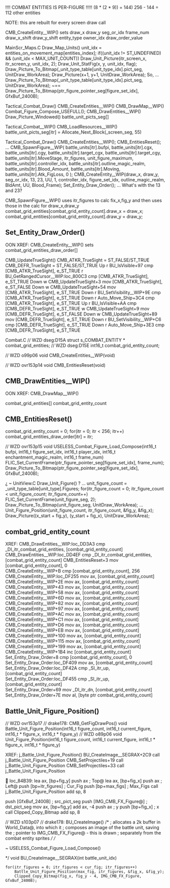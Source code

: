
!!!! COMBAT ENTITIES IS PER-FIGURE !!!!!
(8 * (2 * 9)) = 144)
256 - 144 = 112 other entities



NOTE: this are rebuilt for every screen draw call



CMB_CreateEntity__WIP()
sets
    draw_x
    draw_y
    seg_or_idx
    frame_num
    draw_x_shift
    draw_y_shift
    entity_type
    owner_idx
    draw_order_value



MainScr_Maps.C
Draw_Map_Units()
    unit_idx = entities_on_movement_map[entities_index];
        if((unit_idx != ST_UNDEFINED) && (unit_idx < MAX_UNIT_COUNT))
            Draw_Unit_Picture(itr_screen_x, itr_screen_y, unit_idx, 2);
                Draw_Unit_StatFig(x, y, unit_idx, flag);
                    Draw_Picture_To_Bitmap(_unit_type_table[unit_type_idx].pict_seg, UnitDraw_WorkArea);
                    Draw_Picture(x+1, y+1, UnitDraw_WorkArea);
So, ...
    Draw_Picture_To_Bitmap(_unit_type_table[unit_type_idx].pict_seg, UnitDraw_WorkArea);
    ~==
    Draw_Picture_To_Bitmap(ptr_figure_pointer_seg[figure_set_idx], GfxBuf_2400B);



Tactical_Combat_Draw()
    CMB_CreateEntities__WIP()
    CMB_DrawMap__WIP()
        Combat_Figure_Compose_USEFULL();
        CMB_DrawEntities__WIP()
            Draw_Picture_Windowed()
                battle_unit_picts_seg[]

Tactical_Combat__WIP()
CMB_LoadResources__WIP()
    battle_unit_picts_seg[itr] = Allocate_Next_Block(_screen_seg, 55)



Tactical_Combat_Draw()
    CMB_CreateEntities__WIP();
        CMB_EntitiesReset();
        ...
        CMB_SpawnFigure__WIP(
            battle_units[itr].bufpi,
            battle_units[itr].cgx,
            battle_units[itr].cgy,
            battle_units[itr].target_cgx,
            battle_units[itr].target_cgy,
            battle_units[itr].MoveStage,
            itr_figures,
            unit_figure_maximum,
            battle_units[itr].controller_idx,
            battle_units[itr].outline_magic_realm,
            battle_units[itr].Blood_Amount,
            battle_units[itr].Moving,
            battle_units[itr].Atk_FigLoss,
            0
        );
            CMB_CreateEntity__WIP(draw_x, draw_y, seg_or_idx, 13, 23, UU, 1, controller_idx, figure_set_idx, outline_magic_realm, BldAmt, UU, Blood_Frame);
                Set_Entity_Draw_Order();
...
What's with the 13 and 23?

CMB_SpawnFigure__WIP() uses itr_figures to calc fix_x,fig_y and then uses those in the calc for draw_x,draw_y
    combat_grid_entities[combat_grid_entity_count].draw_x = draw_x;
    combat_grid_entities[combat_grid_entity_count].draw_y = draw_y;




## Set_Entity_Draw_Order()
OON XREF:  CMB_CreateEntity__WIP()
sets combat_grid_entities_draw_order[]




CMB_UpdateTrueSight()
    CMB_ATKR_TrueSight = ST_FALSE/ST_TRUE
    CMB_DEFR_TrueSight = ST_FALSE/ST_TRUE
Up   r BU_IsVisible+97                   cmp     [CMB_ATKR_TrueSight], e_ST_TRUE 
     r BU_GetRangedCursor__WIP:loc_800C3 cmp     [CMB_ATKR_TrueSight], e_ST_TRUE 
Down w CMB_UpdateTrueSight+3             mov     [CMB_ATKR_TrueSight], e_ST_FALSE
Down w CMB_UpdateTrueSight+54            mov     [CMB_ATKR_TrueSight], e_ST_TRUE 
Down r BU_SetVisibility__WIP+9E          cmp     [CMB_ATKR_TrueSight], e_ST_TRUE 
Down r Auto_Move_Ship+3C4                cmp     [CMB_ATKR_TrueSight], e_ST_TRUE 
Up   r BU_IsVisible+AA          cmp     [CMB_DEFR_TrueSight], e_ST_TRUE 
     w CMB_UpdateTrueSight+9    mov     [CMB_DEFR_TrueSight], e_ST_FALSE
Down w CMB_UpdateTrueSight+89   mov     [CMB_DEFR_TrueSight], e_ST_TRUE 
Down r BU_SetVisibility__WIP+C6 cmp     [CMB_DEFR_TrueSight], e_ST_TRUE 
Down r Auto_Move_Ship+3E3       cmp     [CMB_DEFR_TrueSight], e_ST_TRUE 





Combat.C
// WZD dseg:D15A
struct s_COMBAT_ENTITY * combat_grid_entities;
// WZD dseg:D15E
int16_t combat_grid_entity_count;

// WZD o99p06
void CMB_CreateEntities__WIP(void)

// WZD ovr153p14
void CMB_EntitiesReset(void)





## CMB_DrawEntities__WIP()
OON XREF: CMB_DrawMap__WIP()

combat_grid_entities[]
combat_grid_entity_count






## CMB_EntitiesReset()
combat_grid_entity_count = 0;
for(itr = 0; itr < 256; itr++)
    combat_grid_entities_draw_order[itr] = itr;


// WZD ovr153p15
void USELESS_Combat_Figure_Load_Compose(int16_t bufpi, int16_t figure_set_idx, int16_t player_idx, int16_t enchantment_magic_realm, int16_t frame_num)
    FLIC_Set_CurrentFrame(ptr_figure_pointer_seg[figure_set_idx], frame_num);
    Draw_Picture_To_Bitmap(ptr_figure_pointer_seg[figure_set_idx], GfxBuf_2400B);

¿ ~ UnitView.C Draw_Unit_Figure() ?
...
    unit_figure_count = _unit_type_table[unit_type].Figures;
    for(itr_figure_count = 0; itr_figure_count < unit_figure_count; itr_figure_count++)
        FLIC_Set_CurrentFrame(unit_figure_seg, 2);
        Draw_Picture_To_Bitmap(unit_figure_seg, UnitDraw_WorkArea);
        ...
        Unit_Figure_Position(unit_figure_count, itr_figure_count, &fig_y, &fig_x);
        Draw_Picture((x_start + fig_y), (y_start + fig_x), UnitDraw_WorkArea);



## combat_grid_entity_count

XREF:
    CMB_DrawEntities__WIP:loc_DD3A3 cmp     _DI_itr_combat_grid_entities, [combat_grid_entity_count]
    CMB_DrawEntities__WIP:loc_DD4EF cmp     _DI_itr_combat_grid_entities, [combat_grid_entity_count]
    CMB_EntitiesReset+3             mov     [combat_grid_entity_count], 0                           
    CMB_CreateEntity__WIP+B         cmp     [combat_grid_entity_count], 256                         
    CMB_CreateEntity__WIP:loc_DF255 mov     ax, [combat_grid_entity_count]                          
    CMB_CreateEntity__WIP+2E        mov     ax, [combat_grid_entity_count]                          
    CMB_CreateEntity__WIP+43        mov     ax, [combat_grid_entity_count]                          
    CMB_CreateEntity__WIP+58        mov     ax, [combat_grid_entity_count]                          
    CMB_CreateEntity__WIP+6D        mov     ax, [combat_grid_entity_count]                          
    CMB_CreateEntity__WIP+82        mov     ax, [combat_grid_entity_count]                          
    CMB_CreateEntity__WIP+97        mov     ax, [combat_grid_entity_count]                          
    CMB_CreateEntity__WIP+AC        mov     ax, [combat_grid_entity_count]                          
    CMB_CreateEntity__WIP+C1        mov     ax, [combat_grid_entity_count]                          
    CMB_CreateEntity__WIP+D6        mov     ax, [combat_grid_entity_count]                          
    CMB_CreateEntity__WIP+EB        mov     ax, [combat_grid_entity_count]                          
    CMB_CreateEntity__WIP+100       mov     ax, [combat_grid_entity_count]                          
    CMB_CreateEntity__WIP+115       mov     ax, [combat_grid_entity_count]                          
    CMB_CreateEntity__WIP+199       mov     ax, [combat_grid_entity_count]                          
    CMB_CreateEntity__WIP+1B4       inc     [combat_grid_entity_count]                              
    Set_Entity_Draw_Order+8         cmp     [combat_grid_entity_count], 0                           
    Set_Entity_Draw_Order:loc_DF409 mov     ax, [combat_grid_entity_count]                          
    Set_Entity_Draw_Order:loc_DF42A cmp     _SI_itr_up, [combat_grid_entity_count]                  
    Set_Entity_Draw_Order:loc_DF455 cmp     _SI_itr_up, [combat_grid_entity_count]                  
    Set_Entity_Draw_Order+69        mov     _DI_itr_dn, [combat_grid_entity_count]                  
    Set_Entity_Draw_Order+7E        mov     al, [byte ptr combat_grid_entity_count]                 




## Battle_Unit_Figure_Position()

// WZD ovr153p17
// drake178: CMB_GetFigDrawPos()
void Battle_Unit_Figure_Position(int16_t figure_count, int16_t current_figure, int16_t * figure_x, int16_t * figure_y)
// WZD o89p06
void Unit_Figure_Position(int16_t figure_count, int16_t current_figure, int16_t * figure_x, int16_t * figure_y)

XREF:
    j_Battle_Unit_Figure_Position()
        BU_CreateImage__SEGRAX+2C9 call    j_Battle_Unit_Figure_Position
        CMB_SetProjectiles+19      call    j_Battle_Unit_Figure_Position
        CMB_SetProjectiles+33      call    j_Battle_Unit_Figure_Position



loc_84B39:
lea     ax, [bp+fig_y]
push    ax                              ; Top@
lea     ax, [bp+fig_x]
push    ax                              ; Left@
push    [bp+itr_figures]                ; Cur_Fig
push    [bp+max_figs]                   ; Max_Figs
call    j_Battle_Unit_Figure_Position
add     sp, 8


push    [GfxBuf_2400B]                  ; src_pict_seg
push    [IMG_CMB_FX_Figure@]            ; dst_pict_seg
mov     ax, [bp+fig_y]
add     ax, -4
push    ax                              ; y
push    [bp+fig_x]                      ; x
call    Clipped_Copy_Bitmap
add     sp, 8

// WZD s103p07
// drake178: BU_CreateImage()
/*
; allocates a 2k buffer in World_Data@, into which it
; composes an image of the battle unit, saving the
; pointer to IMG_CMB_FX_Figure@ - this is drawn
; separately from the combat entity sprites
*/
/*

~ USELESS_Combat_Figure_Load_Compose()

*/
void BU_CreateImage__SEGRAX(int battle_unit_idx)

    for(itr_figures = 0; itr_figures < cur_fig; itr_figures++)
        Battle_Unit_Figure_Position(max_fig, itr_figures, &fig_x, &fig_y);
        Clipped_Copy_Bitmap(fig_x, fig_y - 4, IMG_CMB_FX_Figure, GfxBuf_2400B);
